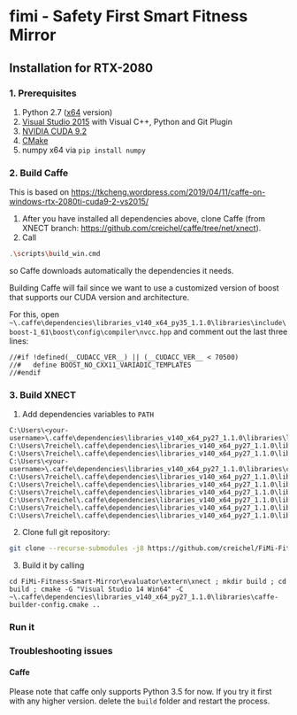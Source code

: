# fimi - Safety First Smart Fitness Mirror
## Installation for RTX-2080

### 1. Prerequisites
1. Python 2.7 ([x64](https://www.python.org/ftp/python/2.7.18/python-2.7.18.amd64.msi) version)
2. [Visual Studio 2015](https://my.visualstudio.com/Downloads?q=visual%20studio%202015&wt.mc_id=o~msft~vscom~older-downloads) with Visual C++, Python and Git Plugin
3. [NVIDIA CUDA 9.2](https://developer.nvidia.com/cuda-92-download-archive?target_os=Windows&target_arch=x86_64&target_version=10&target_type=exenetwork)
4. [CMake](https://github.com/Kitware/CMake/releases/download/v3.18.2/cmake-3.18.2-win64-x64.msi)
5. numpy x64 via `pip install numpy`

### 2. Build Caffe
This is based on https://tkcheng.wordpress.com/2019/04/11/caffe-on-windows-rtx-2080ti-cuda9-2-vs2015/

1. After you have installed all dependencies above, clone Caffe (from XNECT branch: https://github.com/creichel/caffe/tree/net/xnect).
2. Call
  ```bash
  .\scripts\build_win.cmd
  ```
  so Caffe downloads automatically the dependencies it needs.

Building Caffe will fail since we want to use a customized version of boost that supports our CUDA version and architecture.

For this, open `~\.caffe\dependencies\libraries_v140_x64_py35_1.1.0\libraries\include\boost-1_61\boost\config\compiler\nvcc.hpp` and comment out the last three lines:

```
//#if !defined(__CUDACC_VER__) || (__CUDACC_VER__ < 70500)
//#   define BOOST_NO_CXX11_VARIADIC_TEMPLATES
//#endif
```

### 3. Build XNECT
1. Add dependencies variables to `PATH`
```
C:\Users\<your-username>\.caffe\dependencies\libraries_v140_x64_py27_1.1.0\libraries\lib
C:\Users\7reichel\.caffe\dependencies\libraries_v140_x64_py27_1.1.0\libraries\lib\cmake\glog
C:\Users\7reichel\.caffe\dependencies\libraries_v140_x64_py27_1.1.0\libraries\lib\cmake\openblas
C:\Users\<your-username>\.caffe\dependencies\libraries_v140_x64_py27_1.1.0\libraries\cmake
C:\Users\7reichel\.caffe\dependencies\libraries_v140_x64_py27_1.1.0\libraries\bin
C:\Users\7reichel\.caffe\dependencies\libraries_v140_x64_py27_1.1.0\libraries\x64\vc14\lib
C:\Users\7reichel\.caffe\dependencies\libraries_v140_x64_py27_1.1.0\libraries\x64\vc14\staticlib
C:\Users\7reichel\.caffe\dependencies\libraries_v140_x64_py27_1.1.0\libraries\x64\vc14\bin
C:\Users\7reichel\.caffe\dependencies\libraries_v140_x64_py27_1.1.0\libraries\share\pkgconfig
C:\Users\7reichel\.caffe\dependencies\libraries_v140_x64_py27_1.1.0\libraries\share\man\man3
```

2. Clone full git repository:
```bash
git clone --recurse-submodules -j8 https://github.com/creichel/FiMi-Fitness-Smart-Mirror.git
```
3. Build it by calling
```
cd FiMi-Fitness-Smart-Mirror\evaluator\extern\xnect ; mkdir build ; cd build ; cmake -G "Visual Studio 14 Win64" -C ~\.caffe\dependencies\libraries_v140_x64_py27_1.1.0\libraries\caffe-builder-config.cmake ..
```

### Run it

### Troubleshooting issues
#### Caffe
Please note that caffe only supports Python 3.5 for now. If you try it first with any higher version. delete the `build` folder and restart the process.
